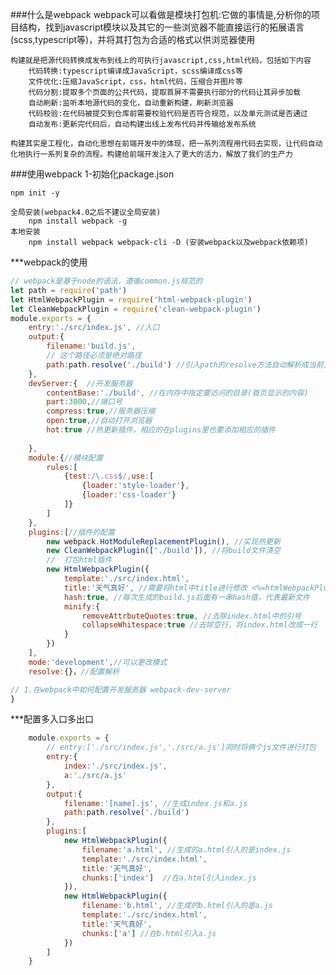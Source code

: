 ###什么是webpack
    webpack可以看做是模块打包机:它做的事情是,分析你的项目结构，找到javascript模块以及其它的一些浏览器不能直接运行的拓展语言(scss,typescript等)，并将其打包为合适的格式以供浏览器使用

    构建就是把源代码转换成发布到线上的可执行javascript,css,html代码，包括如下内容
        代码转换:typescript编译成JavaScript，scss编译成css等
        文件优化:压缩JavaScript，css，html代码，压缩合并图片等
        代码分割:提取多个页面的公共代码，提取首屏不需要执行部分的代码让其异步加载
        自动刷新:监听本地源代码的变化，自动重新构建，刷新浏览器
        代码校验:在代码被提交到仓库前需要校验代码是否符合规范，以及单元测试是否通过
        自动发布:更新完代码后，自动构建出线上发布代码并传输给发布系统

    构建其实是工程化，自动化思想在前端开发中的体现，把一系列流程用代码去实现，让代码自动化地执行一系列复杂的流程。构建给前端开发注入了更大的活力，解放了我们的生产力


###使用webpack
    1-初始化package.json
```
npm init -y
```
    全局安装(webpack4.0之后不建议全局安装)
        npm install webpack -g
    本地安装
        npm install webpack webpack-cli -D (安装webpack以及webpack依赖项)


***webpack的使用
```js
// webpack是基于node的语法，遵循common.js规范的
let path = require('path')
let HtmlWebpackPlugin = require('html-webpack-plugin')
let CleanWebpackPlugin = require('clean-webpack-plugin')
module.exports = {
    entry:'./src/index.js', //入口
    output:{
        filename:'build.js',
        // 这个路径必须是绝对路径
        path:path.resolve('./build') //引入path的resolve方法自动解析成当前文件的绝对路径，运行生成build文件夹，同时build.js在build文件内部
    },
    devServer:{  //开发服务器
        contentBase:'./build', //在内存中指定要访问的目录(首页显示的内容)
        part:3000,//端口号
        compress:true,//服务器压缩
        open:true,//自动打开浏览器
        hot:true //热更新插件，相应的在plugins里也要添加相应的插件
         
    },
    module:{//模块配置
        rules:[
            {test:/\.css$/,use:[
                {loader:'style-loader'},
                {loader:'css-loader'}
            ]}
        ]
    },
    plugins:[//插件的配置
        new webpack.HotModuleReplacementPlugin(), //实现热更新
        new CleanWebpackPlugin(['./build']), //将build文件清空
        //  打包html插件
        new HtmlWebpackPlugin({
            template:'./src/index.html',
            title:'天气真好', //需要将html中title进行修改 <%=htmlWebpackPlugin.option.title%>即可将html中的title值换成天气真好
            hash:true, //每次生成的build.js后面有一串hash值，代表最新文件
            minify:{
                removeAttrbuteQuotes:true, //去除index.html中的引号
                collapseWhitespace:true //去除空行，将index.html改成一行
            }
        })
    ],
    mode:'development',//可以更改模式 
    resolve:{}，//配置解析

// 1.在webpack中如何配置开发服务器 webpack-dev-server
}
```

***配置多入口多出口
```js
    module.exports = {
        // entry:['./src/index.js','./src/a.js']同时将俩个js文件进行打包
        entry:{
            index:'./src/index.js',
            a:'./src/a.js'
        },
        output:{
            filename:'[name].js', //生成index.js和a.js
            path:path.resolve('./build')
        },
        plugins:[
            new HtmlWebpackPlugin({
                filename:'a.html', //生成的a.html引入的是index.js
                template:'./src/index.html',
                title:'天气真好',
                chunks:['index']  //在a.html引入index.js
            }),
            new HtmlWebpackPlugin({
                filename:'b.html', //生成的b.html引入的是a.js
                template:'./src/index.html',
                title:'天气真好',
                chunks:['a'] //在b.html引入a.js
            })
        ]
    }
```
    